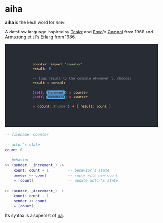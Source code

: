 # aiha

**aiha** is the kesh word for _new_.

A dataflow language inspired by [Tesler](https://en.wikipedia.org/wiki/Larry_Tesler) and [Enea](https://de-m-wikipedia-org.translate.goog/wiki/Horace_Enea?_x_tr_sl=de&_x_tr_tl=en)'s [Compel](https://www.reddit.com/r/ProgrammingLanguages/comments/l1m4wr/a_language_design_for_concurrent_processes/) from 1968 and [Armstrong](https://en.wikipedia.org/wiki/Joe_Armstrong_(programmer)) [et al](https://www.erlang.org/faq/academic.html#idm1175)'s [Erlang](https://www.erlang.org/) from 1986.

![](https://github.com/kesh-lang/aiha/blob/main/aiha-code.png)

```lua
-- filename: counter

-- actor's state
count: 0

-- behavior
>> (sender, _increment_) ->
    count: count + 1         -- behavior's state
    sender << count          -- reply with new count
    = [count]                -- update actor's state
  
>> (sender, _decrement_) ->
    count: count - 1
    sender << count
    = [count]
```

Its syntax is a superset of [na](https://github.com/kesh-lang/na).

<!--
- [Creation myth](https://github.com/kesh-lang/aiha/wiki/Creation-myth)
- [Adventures of a new language](https://github.com/kesh-lang/aiha/wiki/Adventures-of-a-new-language)
-->
